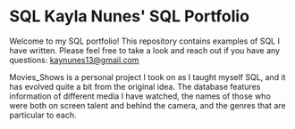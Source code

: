 # SQL Kayla Nunes' SQL Portfolio  

Welcome to my SQL portfolio! This repository contains examples of SQL I have written. Please feel free to take a look and reach out if you have any questions: kaynunes13@gmail.com




Movies_Shows is a personal project I took on as I taught myself SQL, and it has evolved quite a bit from the original idea. The database features information of different media I have watched, the names of those who were both on screen talent and behind the camera, and the genres that are particular to each. 
